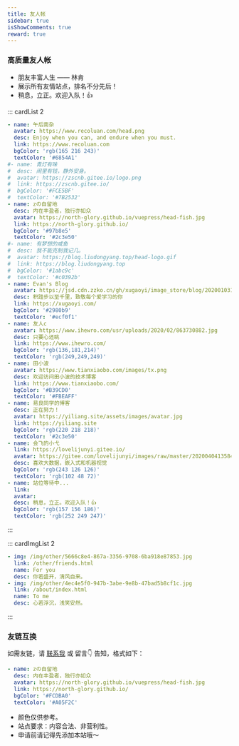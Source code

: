 ```yaml
---
title: 友人帐
sidebar: true
isShowComments: true
reward: true
---
```


<Boxx/>

### 高质量友人帐

- 朋友丰富人生 —— 林肯
- 展示所有友情站点，排名不分先后！
- 稍息，立正。欢迎入队！👍

::: cardList 2
```yaml
- name: 午后南杂
  avatar: https://www.recoluan.com/head.png
  desc: Enjoy when you can, and endure when you must.
  link: https://www.recoluan.com
  bgColor: 'rgb(165 216 243)'
  textColor: '#6854A1'
#- name: 青灯有味
#  desc: 闹里有钱，静外安身。
#  avatar: https://zscnb.gitee.io/logo.png
#  link: https://zscnb.gitee.io/
#  bgColor: '#FCE5BF'
#  textColor: '#7B2532'
- name: zの自留地
  desc: 内在丰盈者，独行亦如众
  avatar: https://north-glory.github.io/vuepress/head-fish.jpg
  link: https://north-glory.github.io/
  bgColor: '#97b8e5'
  textColor: '#2c3e50'
#- name: 有梦想的咸鱼
#  desc: 我不能克制我记几。
#  avatar: https://blog.liudongyang.top/head-logo.gif
#  link: https://blog.liudongyang.top
#  bgColor: '#1abc9c'
#  textColor: '#c0392b'
- name: Evan's Blog
  avatar: https://jsd.cdn.zzko.cn/gh/xugaoyi/image_store/blog/20200103123203.jpg
  desc: 积跬步以至千里，致敬每个爱学习的你
  link: https://xugaoyi.com/
  bgColor: '#2980b9'
  textColor: '#ecf0f1'
- name: 友人c
  avatar: https://www.ihewro.com/usr/uploads/2020/02/863730882.jpg
  desc: 只要心还眺
  link: https://www.ihewro.com/
  bgColor: 'rgb(136,181,214)'
  textColor: 'rgb(249,249,249)'
- name: 田小波
  avatar: https://www.tianxiaobo.com/images/tx.png
  desc: 欢迎访问田小波的技术博客
  link: https://www.tianxiaobo.com/
  bgColor: '#B39CD0'
  textColor: '#FBEAFF'
- name: 易良同学的博客
  desc: 正在努力！
  avatar: https://yiliang.site/assets/images/avatar.jpg
  link: https://yiliang.site
  bgColor: 'rgb(220 218 218)'
  textColor: '#2c3e50' 
- name: 会飞的小弋
  link: https://lovelijunyi.gitee.io/
  avatar: https://gitee.com/lovelijunyi/images/raw/master/20200404135847.jpg
  desc: 喜欢大数据，嵌入式和机器视觉
  bgColor: 'rgb(243 126 126)'
  textColor: 'rgb(102 48 72)'
- name: 站位等待中...
  link: 
  avatar: 
  desc: 稍息，立正。欢迎入队！👍
  bgColor: 'rgb(157 156 186)'
  textColor: 'rgb(252 249 247)'
```
:::

::: cardImgList 2
```yaml
- img: /img/other/5666c8e4-867a-3356-9708-6ba918e87853.jpg
  link: /other/friends.html
  name: For you
  desc: 你若盛开，清风自来。
- img: /img/other/4ec4e5f0-947b-3abe-9e8b-47bad5b8cf1c.jpg
  link: /about/index.html
  name: To me
  desc: 心若浮沉，浅笑安然。
```
:::

### 友链互换

如需友链，请 [联系我](https://mp.weixin.qq.com/s?__biz=MzU4MDY1NjE1MQ==&mid=100000138&idx=1&sn=6b5e532de9685de1bbf4051eaca2de86&chksm=7d52ccf24a2545e479c7b6ed4401bc850a341e54e10cbdd54ce72b757ea7c986c37585375fa2&scene=18#wechat_redirect) 或 <a> 留言👇 </a> 告知，格式如下：

```yaml
- name: zの自留地
  desc: 内在丰盈者，独行亦如众
  avatar: https://north-glory.github.io/vuepress/head-fish.jpg
  link: https://north-glory.github.io/
  bgColor: '#FCDBA0'
  textColor: '#A05F2C'
```

- 颜色仅供参考。
- 站点要求：内容合法、非营利性。
- 申请前请记得先添加本站哦～

<Reward/>
